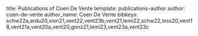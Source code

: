 title: Publications of Coen De Vente
template: publications-author
author: coen-de-vente
author_name: Coen De Vente
bibkeys: schw22a,ardu20,xion21,vent22,vent23b,vent21,lemi22,schw22,less20,vent18,vent21a,vent20a,vent20,gonz21,lemi23,vent23a,vent23c